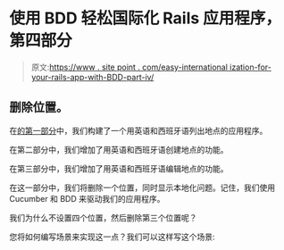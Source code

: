 # 使用 BDD 轻松国际化 Rails 应用程序，第四部分

> 原文:[https://www . site point . com/easy-international ization-for-your-rails-app-with-BDD-part-iv/](https://www.sitepoint.com/easy-internationalization-for-your-rails-app-with-bdd-part-iv/)

## 删除位置。

在[的第一部分](https://www.sitepoint.com/easy-internationalization-for-your-rails-app-with-bdd/)中，我们构建了一个用英语和西班牙语列出地点的应用程序。

在第二部分中，我们增加了用英语和西班牙语创建地点的功能。

在第三部分中，我们增加了用英语和西班牙语编辑地点的功能。

在这一部分中，我们将删除一个位置，同时显示本地化问题。记住，我们使用 Cucumber 和 BDD 来驱动我们的应用程序。

我们为什么不设置四个位置，然后删除第三个位置呢？

您将如何编写场景来实现这一点？我们可以这样写这个场景:
